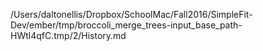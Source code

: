 /Users/daltonellis/Dropbox/SchoolMac/Fall2016/SimpleFit-Dev/ember/tmp/broccoli_merge_trees-input_base_path-HWtl4qfC.tmp/2/History.md